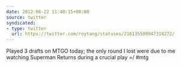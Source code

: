 ```yaml
---
date: 2012-06-22 11:48:15+00:00
source: twitter
syndicated:
- type: twitter
  url: https://twitter.com/roytang/statuses/216135509947318272/
---
```


Played 3 drafts on MTGO today; the only round I lost were due to me watching Superman Returns during a crucial play =/ #mtg